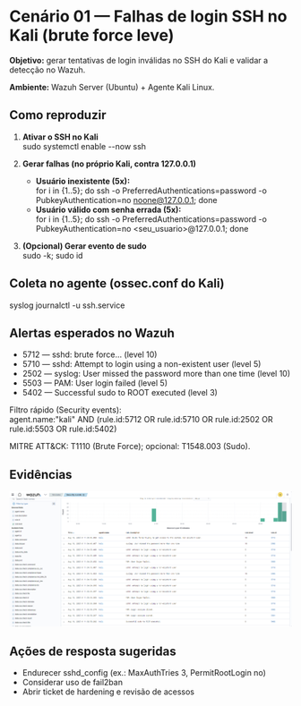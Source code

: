 # Cenário 01 — Falhas de login SSH no Kali (brute force leve)

**Objetivo:** gerar tentativas de login inválidas no SSH do Kali e validar a detecção no Wazuh.

**Ambiente:** Wazuh Server (Ubuntu) + Agente Kali Linux.

## Como reproduzir
1. **Ativar o SSH no Kali**  
   sudo systemctl enable --now ssh

2. **Gerar falhas (no próprio Kali, contra 127.0.0.1)**  
   - **Usuário inexistente (5x):**  
     for i in {1..5}; do ssh -o PreferredAuthentications=password -o PubkeyAuthentication=no noone@127.0.0.1; done
   - **Usuário válido com senha errada (5x):**  
     for i in {1..5}; do ssh -o PreferredAuthentications=password -o PubkeyAuthentication=no <seu_usuario>@127.0.0.1; done

3. **(Opcional) Gerar evento de sudo**  
   sudo -k; sudo id

## Coleta no agente (ossec.conf do Kali)
<localfile>
  <log_format>syslog</log_format>
  <location>journalctl -u ssh.service</location>
</localfile>

## Alertas esperados no Wazuh
- 5712 — sshd: brute force… (level 10)
- 5710 — sshd: Attempt to login using a non-existent user (level 5)
- 2502 — syslog: User missed the password more than one time (level 10)
- 5503 — PAM: User login failed (level 5)
- 5402 — Successful sudo to ROOT executed (level 3)

Filtro rápido (Security events):  
agent.name:"kali" AND (rule.id:5712 OR rule.id:5710 OR rule.id:2502 OR rule.id:5503 OR rule.id:5402)

MITRE ATT&CK: T1110 (Brute Force); opcional: T1548.003 (Sudo).

## Evidências
![Eventos de falha de login no Kali](wazuh_kali_ssh_logs.png)

## Ações de resposta sugeridas
- Endurecer sshd_config (ex.: MaxAuthTries 3, PermitRootLogin no)
- Considerar uso de fail2ban
- Abrir ticket de hardening e revisão de acessos
